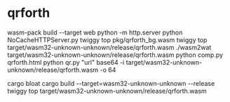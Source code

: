 # qrforth

wasm-pack build --target web
python -m http.server
python NoCacheHTTPServer.py
twiggy top pkg/qrforth_bg.wasm
twiggy top target/wasm32-unknown-unknown/release/qrforth.wasm
./wasm2wat target/wasm32-unknown-unknown/release/qrforth.wasm
python comp.py qrforth.html
python qr.py "url"
base64 -i target/wasm32-unknown-unknown/release/qrforth.wasm -o 64

cargo bloat
cargo build --target=wasm32-unknown-unknown --release
twiggy top target/wasm32-unknown-unknown/release/qrforth.wasm
